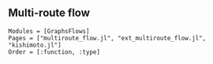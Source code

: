 ## Multi-route flow

```@autodocs
Modules = [GraphsFlows]
Pages = ["multiroute_flow.jl", "ext_multiroute_flow.jl", "kishimoto.jl"]
Order = [:function, :type]
```
